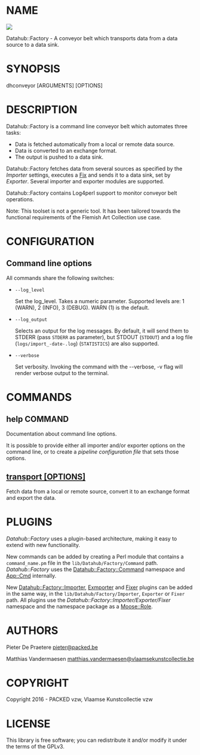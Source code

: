 # NAME

<div>
    <a href="https://travis-ci.org/thedatahub/Datahub-Factory"><img src="https://travis-ci.org/thedatahub/Datahub-Factory.svg?branch=master"></a>
</div>

Datahub::Factory - A conveyor belt which transports data from a data source to
a data sink.

# SYNOPSIS

dhconveyor \[ARGUMENTS\] \[OPTIONS\]

# DESCRIPTION

Datahub::Factory is a command line conveyor belt which automates three tasks:

- Data is fetched automatically from a local or remote data source.
- Data is converted to an exchange format.
- The output is pushed to a data sink.

Datahub::Factory fetches data from several sources as specified by the
_Importer_ settings, executes a [Fix](https://metacpan.org/pod/Catmandu::Fix) and sends it to
a data sink, set by _Exporter_. Several importer and exporter modules
are supported.

Datahub::Factory contains Log4perl support to monitor conveyor belt operations.

Note: This toolset is not a generic tool. It has been tailored towards the
functional requirements of the Flemish Art Collection use case.

# CONFIGURATION

## Command line options

All commands share the following switches:

- `--log_level`

    Set the log\_level. Takes a numeric parameter. Supported levels are:
    1 (WARN), 2 (INFO), 3 (DEBUG). WARN (1) is the default.

- `--log_output`

    Selects an output for the log messages. By default, it will send them to STDERR (pass `STDERR` as parameter), but STDOUT (`STDOUT`) and a log file (`logs/import_-date-.log`) (`STATISTICS`) are also supported.

- `--verbose`

    Set verbosity. Invoking the command with the --verbose, -v flag will render
    verbose output to the terminal.

# COMMANDS

## help COMMAND

Documentation about command line options.

It is possible to provide either all importer and/or exporter options on the
command line, or to create a _pipeline configuration file_ that sets those
options.

## [transport \[OPTIONS\]](https://metacpan.org/pod/Datahub::Factory::Command::transport)

Fetch data from a local or remote source, convert it to an exchange format and
export the data.

# PLUGINS

_Datahub::Factory_ uses a plugin-based architecture, making it easy to extend
with new functionality.

New commands can be added by creating a Perl module that contains a `command_name.pm`
file in the `lib/Datahub/Factory/Command` path. _Datahub::Factory_ uses the
[Datahub::Factory::Command](https://metacpan.org/pod/Datahub::Factory::Command) namespace and [App::Cmd](https://metacpan.org/pod/App::Cmd) internally.

New [Datahub::Factory::Importer](https://metacpan.org/pod/Datahub::Factory::Importer), [Exmporter](https://metacpan.org/pod/Datahub::Factory::Exporter) and [Fixer](https://metacpan.org/pod/Datahub::Factory::Fixer) plugins
can be added in the same way, in the `lib/Datahub/Factory/Importer`, `Exporter` or `Fixer`
path. All plugins use the _Datahub::Factory::Importer/Exporter/Fixer_ namespace and the
namespace package as a [Moose::Role](https://metacpan.org/pod/Moose::Role).

# AUTHORS

Pieter De Praetere <pieter@packed.be>

Matthias Vandermaesen <matthias.vandermaesen@vlaamsekunstcollectie.be>

# COPYRIGHT

Copyright 2016 - PACKED vzw, Vlaamse Kunstcollectie vzw

# LICENSE

This library is free software; you can redistribute it and/or modify
it under the terms of the GPLv3.
